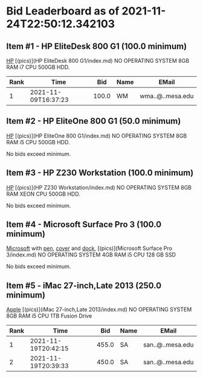 # Bid Leaderboard as of 2021-11-24T22:50:12.342103
## Item #1 - HP EliteDesk 800 G1 (100.0 minimum)

[HP](https://support.hp.com/us-en/document/c03836666) [(pics)](HP EliteDesk 800 G1/index.md) NO OPERATING SYSTEM 8GB RAM i7 CPU 500GB HDD.

|Rank|Time|Bid|Name|EMail|
|----|----|---|----|-----|
|1|2021-11-09T16:37:23|100.0|WM|wma..@..mesa.edu|

## Item #2 - HP EliteOne 800 G1 (50.0 minimum)

[HP](https://support.hp.com/us-en/document/c03844827) [(pics)](HP EliteOne 800 G1/index.md) NO OPERATING SYSTEM 8GB RAM i5 CPU 500GB HDD.

No bids exceed minimum.

## Item #3 - HP Z230 Workstation (100.0 minimum)

[HP](https://support.hp.com/us-en/document/c03919165) [(pics)](HP Z230 Workstation/index.md) NO OPERATING SYSTEM 8GB RAM XEON CPU 500GB HDD.

No bids exceed minimum.

## Item #4 - Microsoft Surface Pro 3 (100.0 minimum)

[Microsoft](https://support.microsoft.com/en-us/surface/surface-pro-3-features-4c142a41-134f-f22b-0142-a5cf073b56ee) with [pen](https://support.microsoft.com/en-us/surface/how-to-use-your-surface-pen-8a403519-cd1f-15b2-c9df-faa5aa924e98), [cover](https://support.microsoft.com/en-us/surface/surface-pro-signature-type-cover-a666b5cd-ad71-80ab-4af7-0e2c0dd4c8fe) and [dock](https://support.microsoft.com/en-us/surface/use-surface-dock-ee296f31-c97f-017a-4fd7-f6cebdc81909), [(pics)](Microsoft Surface Pro 3/index.md) NO OPERATING SYSTEM 4GB RAM i5 CPU 128 GB SSD

No bids exceed minimum.

## Item #5 - iMac 27-inch,Late 2013 (250.0 minimum)

[Apple](https://support.apple.com/kb/sp688) [(pics)](iMac 27-inch,Late 2013/index.md) NO OPERATING SYSTEM 8GB RAM i5 CPU 1TB Fusion Drive

|Rank|Time|Bid|Name|EMail|
|----|----|---|----|-----|
|1|2021-11-19T20:42:15|455.0|SA|san..@..mesa.edu|
|2|2021-11-19T20:39:33|450.0|SA|san..@..mesa.edu|


